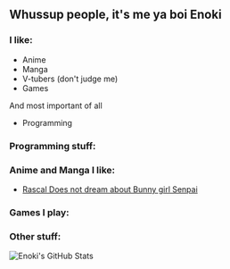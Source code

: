 ## Whussup people, it's me ya boi Enoki
### I like:
- Anime 
- Manga 
- V-tubers (don't judge me)
- Games

And most important of all
- Programming
### Programming stuff:
### Anime and Manga I like:
- [Rascal Does not dream about Bunny girl Senpai](https://myanimelist.net/anime/37450/Seishun_Buta_Yarou_wa_Bunny_Girl_Senpai_no_Yume_wo_Minai?q=rascal&cat=anime)
### Games I play:
### Other stuff:
<img align="left" alt="Enoki's GitHub Stats" src="https://github-readme-stats.vercel.app/api?username=EnokiUN&show_icons=true&hide_border=true&theme=radical" />
